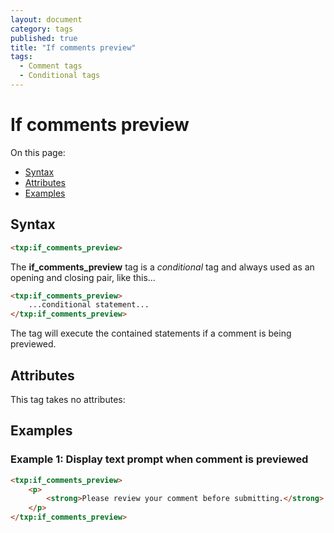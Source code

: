 ```yaml
---
layout: document
category: tags
published: true
title: "If comments preview"
tags:
  - Comment tags
  - Conditional tags
---
```


# If comments preview

On this page:

* [Syntax](#syntax)
* [Attributes](#attributes)
* [Examples](#examples)

## Syntax

~~~ html
<txp:if_comments_preview>
~~~

The **if_comments_preview** tag is a *conditional* tag and always used as an opening and closing pair, like this...

~~~ html
<txp:if_comments_preview>
    ...conditional statement...
</txp:if_comments_preview>
~~~

The tag will execute the contained statements if a comment is being previewed.

## Attributes

This tag takes no attributes:

## Examples

### Example 1: Display text prompt when comment is previewed

~~~ html
<txp:if_comments_preview>
    <p>
        <strong>Please review your comment before submitting.</strong>
    </p>
</txp:if_comments_preview>

